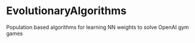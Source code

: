 # EvolutionaryAlgorithms
Population based algorithms for learning NN weights to solve OpenAI gym games
